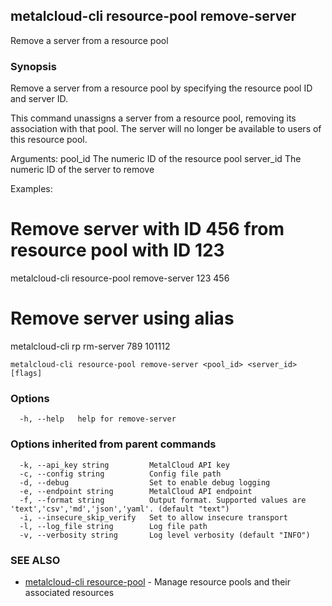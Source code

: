 ## metalcloud-cli resource-pool remove-server

Remove a server from a resource pool

### Synopsis

Remove a server from a resource pool by specifying the resource pool ID and server ID.

This command unassigns a server from a resource pool, removing its association
with that pool. The server will no longer be available to users of this resource pool.

Arguments:
  pool_id     The numeric ID of the resource pool
  server_id   The numeric ID of the server to remove

Examples:
  # Remove server with ID 456 from resource pool with ID 123
  metalcloud-cli resource-pool remove-server 123 456

  # Remove server using alias
  metalcloud-cli rp rm-server 789 101112

```
metalcloud-cli resource-pool remove-server <pool_id> <server_id> [flags]
```

### Options

```
  -h, --help   help for remove-server
```

### Options inherited from parent commands

```
  -k, --api_key string         MetalCloud API key
  -c, --config string          Config file path
  -d, --debug                  Set to enable debug logging
  -e, --endpoint string        MetalCloud API endpoint
  -f, --format string          Output format. Supported values are 'text','csv','md','json','yaml'. (default "text")
  -i, --insecure_skip_verify   Set to allow insecure transport
  -l, --log_file string        Log file path
  -v, --verbosity string       Log level verbosity (default "INFO")
```

### SEE ALSO

* [metalcloud-cli resource-pool](metalcloud-cli_resource-pool.md)	 - Manage resource pools and their associated resources

